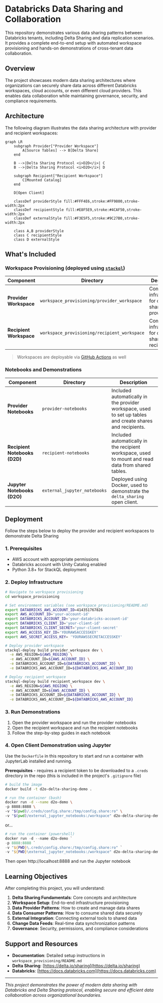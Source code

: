 # Databricks Data Sharing and Collaboration

This repository demonstrates various data sharing patterns between Databricks tenants, including Delta Sharing and data replication scenarios. It provides a complete end-to-end setup with automated workspace provisioning and hands-on demonstrations of cross-tenant data collaboration.

## Overview

The project showcases modern data sharing architectures where organizations can securely share data across different Databricks workspaces, cloud accounts, or even different cloud providers. This enables data collaboration while maintaining governance, security, and compliance requirements.

## Architecture

The following diagram illustrates the data sharing architecture with provider and recipient workspaces:

```mermaid
graph LR
    subgraph Provider["Provider Workspace"]
        A[Source Tables] --> B[Delta Share]
    end
    
    B -->|Delta Sharing Protocol <i>D2D</i>| C
    B -->|Delta Sharing Protocol <i>D2O</i>| D
    
    subgraph Recipient["Recipient Workspace"]
        C[Mounted Catalog]
    end
    
    D[Open Client]
    
    classDef providerStyle fill:#FFF4E6,stroke:#FF9800,stroke-width:2px
    classDef recipientStyle fill:#E8F5E9,stroke:#4CAF50,stroke-width:2px
    classDef externalStyle fill:#F3E5F5,stroke:#9C27B0,stroke-width:2px
    
    class A,B providerStyle
    class C recipientStyle
    class D externalStyle
```

## What's Included

### Workspace Provisioning (deployed using [`stackql`](https://github.com/stackql/stackql))

| Component | Directory | Description |
|------------|------------|-------------|
| **Provider Workspace** | `workspace_provisioning/provider_workspace` | Complete infrastructure for data sharing provider. |
| **Recipient Workspace** | `workspace_provisioning/recipient_workspace` | Complete infrastructure for data sharing recipient. |

> Workspaces are deployable via [GitHub Actions](.github/workflows/databricks-workspace-provisioning.yml) as well

### Notebooks and Demonstrations

| Component | Directory | Description |
|------------|------------|-------------|
| **Provider Notebooks** | `provider-notebooks` | Included automatically in the provider workspace, used to set up tables and create shares and recipients. |
| **Recipient Notebooks (D2D)** | `recipient-notebooks` | Included automatically in the recipient workspace, used to mount and read data from shared tables. |
| **Jupyter Notebooks (D2O)** | `external_jupyter_notebooks` | Deployed using Docker, used to demonstrate the `delta_sharing` open client. |

## Deployment

Follow the steps below to deploy the provider and recipient workspaces to demonstrate Delta Sharing

### 1. Prerequisites
- AWS account with appropriate permissions
- Databricks account with Unity Catalog enabled
- Python 3.8+ for StackQL deployment

### 2. Deploy Infrastructure
```bash
# Navigate to workspace provisioning
cd workspace_provisioning

# Set environment variables (see workspace_provisioning/README.md)
export DATABRICKS_AWS_ACCOUNT_ID=414351767826
export AWS_ACCOUNT_ID='your-account-id'
export DATABRICKS_ACCOUNT_ID='your-databricks-account-id'
export DATABRICKS_CLIENT_ID='your-client-id'
export DATABRICKS_CLIENT_SECRET='your-client-secret'
export AWS_ACCESS_KEY_ID='YOURAWSACCESSKEY'
export AWS_SECRET_ACCESS_KEY= 'YOURAWSSECRETACCESSKEY'

# Deploy provider workspace
stackql-deploy build provider_workspace dev \
  -e AWS_REGION=${AWS_REGION} \
  -e AWS_ACCOUNT_ID=${AWS_ACCOUNT_ID} \
  -e DATABRICKS_ACCOUNT_ID=${DATABRICKS_ACCOUNT_ID} \
  -e DATABRICKS_AWS_ACCOUNT_ID=${DATABRICKS_AWS_ACCOUNT_ID}

# Deploy recipient workspace
stackql-deploy build recipient_workspace dev \
  -e AWS_REGION=${AWS_REGION} \
  -e AWS_ACCOUNT_ID=${AWS_ACCOUNT_ID} \
  -e DATABRICKS_ACCOUNT_ID=${DATABRICKS_ACCOUNT_ID} \
  -e DATABRICKS_AWS_ACCOUNT_ID=${DATABRICKS_AWS_ACCOUNT_ID}
```

### 3. Run Demonstrations
1. Open the provider workspace and run the provider notebooks
2. Open the recipient workspace and run the recipient notebooks
3. Follow the step-by-step guides in each notebook

### 4. Open Client Demonstration using Jupyter

Use the `Dockerfile` in this repository to start and run a container with JupyterLab installed and running.  

**Prerequisites** - requires a recipient token to be downloaded to a `.creds` directory in the repo (this is included in the project's `.gitignore` file)  

```bash
# build the image
docker build -t d2o-delta-sharing-demo .
```

```bash
# run the container (bash)
docker run -d --name d2o-demo \
-p 8888:8888 \
-v "$(pwd)/.creds/config.share:/tmp/config.share:ro" \
-v "$(pwd)/external_jupyter_notebooks:/workspace" d2o-delta-sharing-demo
```
or...
```powershell
# run the container (powershell)
docker run -d --name d2o-demo `
-p 8888:8888 `
-v "${PWD}\.creds\config.share:/tmp/config.share:ro" `
-v "${PWD}\external_jupyter_notebooks:/workspace" d2o-delta-sharing-demo
```
Then open http://localhost:8888 and run the Jupyter notebook

## Learning Objectives

After completing this project, you will understand:

1. **Delta Sharing Fundamentals**: Core concepts and architecture
2. **Workspace Setup**: End-to-end infrastructure provisioning
3. **Data Provider Patterns**: How to create and manage data shares
4. **Data Consumer Patterns**: How to consume shared data securely
5. **External Integration**: Connecting external tools to shared data
6. **Change Data Feeds**: Real-time data synchronization patterns
7. **Governance**: Security, permissions, and compliance considerations

## Support and Resources

- **Documentation**: Detailed setup instructions in `workspace_provisioning/README.md`
- **Delta Sharing**: [https://delta.io/sharing](https://delta.io/sharing)
- **Databricks**: [https://docs.databricks.com](https://docs.databricks.com)

---

*This project demonstrates the power of modern data sharing with Databricks and Delta Sharing protocol, enabling secure and efficient data collaboration across organizational boundaries.*